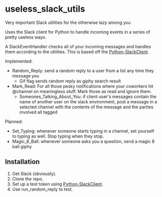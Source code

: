 # useless_slack_utils
Very important Slack utilities for the otherwise lazy among you

Uses the Slack client for Python to handle incoming events in a series of pretty useless ways.

A SlackEventHandler checks all of your incoming messages and handles them according to the utilities. This is based off the [Python-SlackClient](https://slackapi.github.io/python-slackclient/index.html).

Implemented:
  - Random_Reply: send a random reply to a user from a list any time they message you
    - Gif flag sends random reply as giphy search result
  - Mark_Read: For all those pesky notifications where your coworkers hit @channel on meaningless stuff. Mark those as read and ignore them.
    - Someones_Talking_About_You: if client user's messages contain the name of another user on the slack environment, post a message in a selected channel with the contents of the message and the parties involved all tagged
  
Planned:
  - Set_Typing: whenever someone starts typing in a channel, set yourself to typing as well. Stop typing when they stop.
  - Magic_8_Ball: whenever someone asks you a question, send a magic 8 ball giphy


## Installation

1. Get Slack (obviously).
2. Clone the repo.
3. Set up a test token using [Python-SlackClient](https://slackapi.github.io/python-slackclient/auth.html#test-tokens).
4. Use run_random_reply to test.
